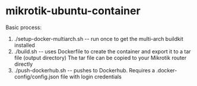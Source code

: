 # mikrotik-ubuntu-container

Basic process:
1. ./setup-docker-multiarch.sh -- run once to get the multi-arch buildkit installed
2. ./build.sh -- uses Dockerfile to create the container and export it to a tar file (output directory)
   The tar file can be copied to your Mikrotik router directly
3. ./push-dockerhub.sh -- pushes to Dockerhub. Requires a .docker-config/config.json file with login credentials

